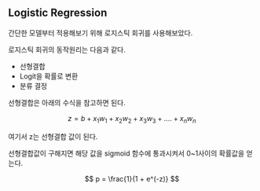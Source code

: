 ## Logistic Regression

간단한 모델부터 적용해보기 위해 로지스틱 회귀를 사용해보았다.

로지스틱 회귀의 동작원리는 다음과 같다.

* 선형결합
* Logit을 확률로 변환
* 분류 결정

선형결합은 아래의 수식을 참고하면 된다.

$$
z = b + x_1w_1 + x_2w_2 + x_3w_3 + .... + x_nw_n
$$


여기서 z는 선형결합 값이 된다.

선형결합값이 구해지면 해당 값을 sigmoid 함수에 통과시켜서 0~1사이의 확률값을 얻는다.

$$
p = \frac{1}{1 + e^(-z)}
$$
